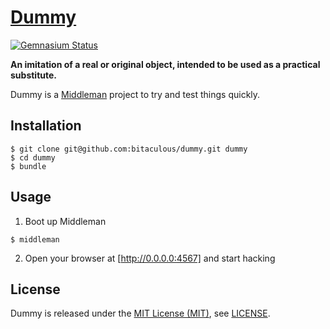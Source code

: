 [Dummy]
=======

[![Gemnasium Status][Gemnasium Status]][Gemnasium]

**An imitation of a real or original object, intended to be used as a practical substitute.**

Dummy is a [Middleman] project to try and test things quickly.

Installation
------------

```
$ git clone git@github.com:bitaculous/dummy.git dummy
$ cd dummy
$ bundle
```

Usage
-----

1. Boot up Middleman

  ```
  $ middleman
  ```

2. Open your browser at [http://0.0.0.0:4567] and start hacking

License
-------

Dummy is released under the [MIT License (MIT)], see [LICENSE].

[Dummy]: https://github.com/bitaculous/dummy "An imitation of a real or original object, intended to be used as a practical substitute."
[Gemnasium]: https://gemnasium.com/bitaculous/dummy "Dummy at Gemnasium"
[Gemnasium Status]: http://img.shields.io/gemnasium/bitaculous/dummy.svg?style=flat "Gemnasium Status"
[http://0.0.0.0:4567]: http://0.0.0.0:4567 "Dummy running on localhost"
[LICENSE]: https://raw.githubusercontent.com/bitaculous/dummy/master/LICENSE "License"
[Middleman]: http://middlemanapp.com "Hand-crafted frontend development"
[MIT License (MIT)]: http://opensource.org/licenses/MIT "The MIT License (MIT)"